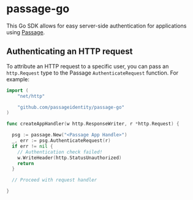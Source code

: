 # passage-go

This Go SDK allows for easy server-side authentication for applications using [Passage](https://passage.id).

## Authenticating an HTTP request

To attribute an HTTP request to a specific user, you can pass an `http.Request` type to the Passage `AuthenticateRequest` function. For example:

```go
import (
	"net/http"

	"github.com/passageidentity/passage-go"
)

func createAppHandler(w http.ResponseWriter, r *http.Request) {

  psg := passage.New("<Passage App Handle>")
  _, err := psg.AuthenticateRequest(r)
  if err != nil {
    // Authentication check failed!
    w.WriteHeader(http.StatusUnauthorized)
    return
  }

  // Proceed with request handler

}
```
